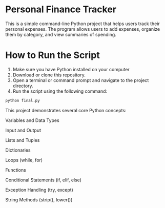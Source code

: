# Personal Finance Tracker

This is a simple command-line Python project that helps users track their personal expenses. The program allows users to add expenses, organize them by category, and view summaries of spending.

# How to Run the Script

1. Make sure you have Python installed on your computer
2. Download or clone this repository.
3. Open a terminal or command prompt and navigate to the project directory.
4. Run the script using the following command:

```bash
python final.py
```

This project demonstrates several core Python concepts:

Variables and Data Types

Input and Output

Lists and Tuples

Dictionaries

Loops (while, for)

Functions

Conditional Statements (if, elif, else)

Exception Handling (try, except)

String Methods (strip(), lower())
